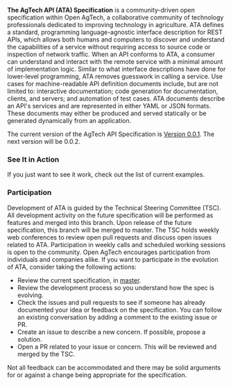**The AgTech API (ATA) Specification** is a community-driven open specification within Open AgTech, a collaborative community of technology professionals dedicated to improving technology in agriculture.
ATA defines a standard, programming language-agnostic interface description for REST APIs, which allows both humans and computers to discover and understand the capabilities of a service without requiring access to source code or inspection of network traffic. When an API conforms to ATA, a consumer can understand and interact with the remote service with a minimal amount of implementation logic. Similar to what interface descriptions have done for lower-level programming, ATA removes guesswork in calling a service.
Use cases for machine-readable API definition documents include, but are not limited to: interactive documentation; code generation for documentation, clients, and servers; and automation of test cases. ATA documents describe an API's services and are represented in either YAML or JSON formats. These documents may either be produced and served statically or be generated dynamically from an application.

The current version of the AgTech API Specification is [Version 0.0.1](versions/0.0.1). The next version will be 0.0.2.

### See It in Action

If you just want to see it work, check out the list of current examples.

### Participation

Development of ATA is guided by the Technical Steering Committee (TSC). All development activity on the future specification will be performed as features and merged into this branch. Upon release of the future specification, this branch will be merged to master.
The TSC holds weekly web conferences to review open pull requests and discuss open issues related to ATA. Participation in weekly calls and scheduled working sessions is open to the community.
Open AgTech encourages participation from individuals and companies alike. If you want to participate in the evolution of ATA, consider taking the following actions:

- Review the current specification, in [master](versions/master).
- Review the development process so you understand how the spec is evolving.
- Check the issues and pull requests to see if someone has already documented your idea or feedback on the specification. You can follow an existing conversation by adding a comment to the existing issue or PR.
- Create an issue to describe a new concern. If possible, propose a solution.
- Open a PR related to your issue or concern. This will be reviewed and merged by the TSC.

Not all feedback can be accommodated and there may be solid arguments for or against a change being appropriate for the specification.
